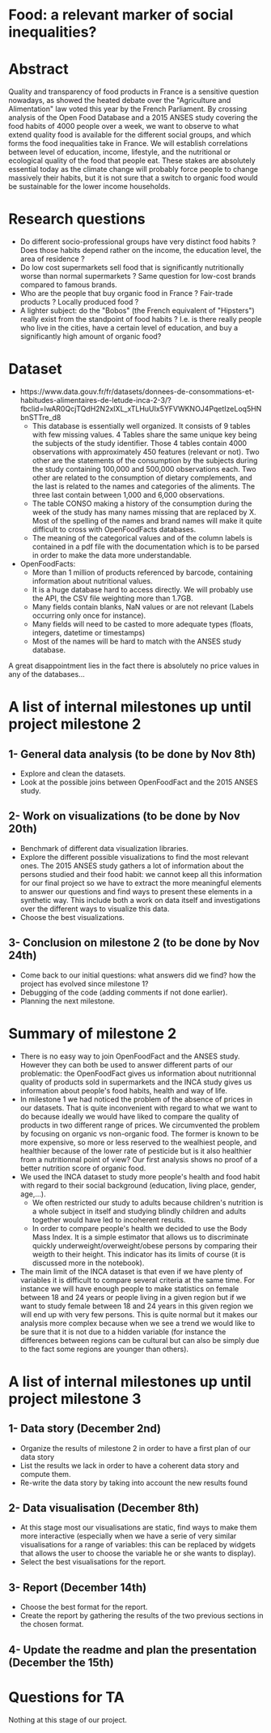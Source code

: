 # Food: a relevant marker of social inequalities?

# Abstract
Quality and transparency of food products in France is a sensitive question nowadays, as showed the heated debate over the "Agriculture and Alimentation" law voted this year by the French Parliament. By crossing analysis of the Open Food Database and a 2015 ANSES study covering the food habits of 4000 people over a week, we want to observe to what extend quality food is available for the different social groups, and which forms the food inequalities take in France. We will establish correlations between level of education, income, lifestyle, and the nutritional or ecological quality of the food that people eat. These stakes are absolutely essential today as the climate change will probably force people to change massively their habits, but it is not sure that a switch to organic food would be sustainable for the lower income households.

# Research questions
* Do different socio-professional groups have very distinct food habits ? Does those habits depend rather on the income, the education level, the area of residence ?
* Do low cost supermarkets sell food that is significantly nutritionally worse than normal supermarkets ? Same question for low-cost brands compared to famous brands.
* Who are the people that buy organic food in France ? Fair-trade products ? Locally produced food ?
* A lighter subject: do the "Bobos" (the French equivalent of "Hipsters") really exist from the standpoint of food habits ? I.e. is there really people who live in the cities, have a certain level of education, and buy a significantly high amount of organic food?

# Dataset
<ul>
<li>https://www.data.gouv.fr/fr/datasets/donnees-de-consommations-et-habitudes-alimentaires-de-letude-inca-2-3/?fbclid=IwAR0QcjTQdH2N2xIXL_xTLHuUIx5YFVWKNOJ4PqetIzeLoq5HNbnSTTre_d8 
<ul>
<li>This database is essentially well organized. It consists of 9 tables with few missing values. 4 Tables share the same unique key being the subjects of the study identifier. Those 4 tables contain 4000 observations with approximately 450 features (relevant or not). Two other are the statements of the consumption by the subjects during the study containing 100,000 and 500,000 observations each. Two other are related to the consumption of dietary complements, and the last is related to the names and categories of the aliments. The three last contain between 1,000 and 6,000 observations.</li>
<li>The table CONSO making a history of the consumption during the week of the study has many names missing that are replaced by X. Most of the spelling of the names and brand names will make it quite difficult to cross with OpenFoodFacts databases.</li>
<li>The meaning of the categorical values and of the column labels is contained in a pdf file with the documentation which is to be parsed in order to make the data more understandable.</li>
</ul>
</li>
<li>OpenFoodFacts:
<ul>
<li>More than 1 million of products referenced by barcode, containing information about nutritional values.</li>
<li>It is a huge database hard to access directly. We will probably use the API, the CSV file weighting more than 1.7GB.
<li>Many fields contain blanks, NaN values or are not relevant (Labels occurring only once for instance). </li>
<li>Many fields will need to be casted to more adequate types (floats, integers, datetime or timestamps)</li>
<li>Most of the names will be hard to match with the ANSES study database.</li>
</ul>
</li>
</ul>

A great disappointment lies in the fact there is absolutely no price values in any of the databases...

# A list of internal milestones up until project milestone 2
## 1- General data analysis (to be done by Nov 8th)
- Explore and clean the datasets.
- Look at the possible joins between OpenFoodFact and the 2015 ANSES study.
## 2- Work on visualizations (to be done by Nov 20th)
- Benchmark of different data visualization libraries.
- Explore the different possible visualizations to find the most relevant ones. The 2015 ANSES study gathers a lot of information about the persons studied and their food habit: we cannot keep all this information for our final project so we have to extract the more meaningful elements to answer our questions and find ways to present these elements in a synthetic way. This include both a work on data itself and investigations over the different ways to visualize this data.
- Choose the best visualizations.
## 3- Conclusion on milestone 2 (to be done by Nov 24th)
- Come back to our initial questions: what answers did we find? how the project has evolved since milestone 1?
- Debugging of the code (adding comments if not done earlier).
- Planning the next milestone.

# Summary of milestone 2
- There is no easy way to join OpenFoodFact and the ANSES study. However they can both be used to answer different parts of our problematic: the OpenFoodFact gives us information about nutritionnal quality of products sold in supermarkets and the INCA study gives us information about people's food habits, health and way of life.
- In milestone 1 we had noticed the problem of the absence of prices in our datasets. That is quite inconvenient with regard to what we want to do because ideally we would have liked to compare the quality of products in two different range of prices. We circumvented the problem by focusing on organic vs non-organic food. The former is known to be more expensive, so more or less reserved to the wealhiest people, and healthier because of the lower rate of pesticide but is it also healthier from a nutritionnal point of view? Our first analysis shows no proof of a better nutrition score of organic food. 
- We used the INCA dataset to study more people's health and food habit with regard to their social background (education, living place, gender, age,...). 
    - We often restricted our study to adults because children's nutrition is a whole subject in itself and studying blindly children and adults together would have led to incoherent results.
    - In order to compare people's health we decided to use the Body Mass Index. It is a simple estimator that allows us to discriminate quickly underweight/overweight/obese persons by comparing their weigth to their height. This indicator has its limits of course (it is discussed more in the notebook).
- The main limit of the INCA dataset is that even if we have plenty of variables it is difficult to compare several criteria at the same time. For instance we will have enough people to make statistics on female between 18 and 24 years or people living in a given region but if we want to study female between 18 and 24 years in this given region we will end up with very few persons. This is quite normal but it makes our analysis more complex because when we see a trend we would like to be sure that it is not due to a hidden variable (for instance the differences between regions can be cultural but can also be simply due to the fact some regions are younger than others).
    

# A list of internal milestones up until project milestone 3
## 1- Data story (December 2nd)
- Organize the results of milestone 2 in order to have a first plan of our data story
- List the results we lack in order to have a coherent data story and compute them.
- Re-write the data story by taking into account the new results found

## 2- Data visualisation (December 8th)
- At this stage most our visualisations are static, find ways to make them more interactive (especially when we have a serie of very similar visualisations for a range of variables: this can be replaced by widgets that allows the user to choose the variable he or she wants to display).
- Select the best visualisations for the report.

## 3- Report (December 14th)
- Choose the best format for the report.
- Create the report by gathering the results of the two previous sections in the chosen format.

## 4- Update the readme and plan the presentation (December the 15th) 


# Questions for TA
Nothing at this stage of our project.